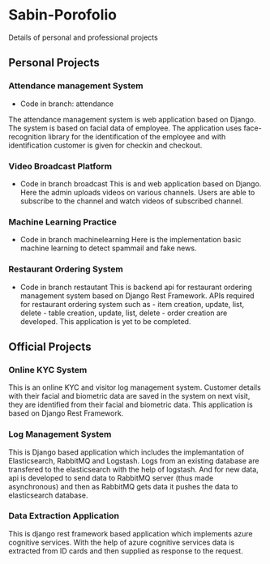 # Sabin-Porofolio
Details of personal and professional projects

## Personal Projects

### Attendance management System
* Code in branch: attendance

The attendance management system is web application based on Django. The system is based on facial data of employee.
The application uses face-recognition library for the identification of the employee and with identification customer is given for checkin and checkout.


### Video Broadcast Platform
* Code in branch broadcast
This is and web application based on Django. Here the admin uploads videos on various channels.
Users are able to subscribe to the channel and watch videos of subscribed channel.


### Machine Learning Practice
* Code in branch machinelearning
Here is the implementation basic machine learning to detect spammail and fake news.


### Restaurant Ordering System
* Code in branch restautant
This is backend api for restaurant ordering management system based on Django Rest Framework. APIs required for restaurant ordering system such as
      - item creation, update, list, delete
      - table creation, update, list, delete
      - order creation
are developed. This application is yet to be completed.


## Official Projects

### Online KYC System
  This is an online KYC and visitor log management system. Customer details with their facial and biometric data are saved in the system on next visit, they are identified from their facial and biometric data. This application is based on Django Rest Framework.

### Log Management System
  This is Django based application which includes the implemantation of Elasticsearch, RabbitMQ and Logstash. Logs from an existing database are transfered to the elasticsearch with the help of logstash. And for new data, api is developed to send data to RabbitMQ server (thus made asynchronous) and then as RabbitMQ gets data it pushes the data to elasticsearch database.
 
### Data Extraction Application
   This is django rest framework based application which implements azure cognitive services. With the help of azure cognitive services data is extracted from ID cards and then supplied as response to the request.
